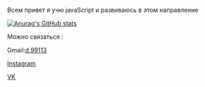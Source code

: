 Всем привет я учю javaScript и развиваюсь в этом направление 





[![Anurag's GitHub stats](https://github-readme-stats.vercel.app/api?username=denis991&show_icons=true&theme=chartreuse&hide=dark)](https://github.com/anuraghazra/github-readme-stats) 
<!-- [![Top Langs](https://github-readme-stats.vercel.app/api/top-langs/?username=denis991&show_icons=true&theme=synthwave&layout=compact)](https://github.com/anuraghazra/github-readme-stats)
 -->

Можно связаться : 

Gmail:[d.99113](mailto:d.99113@gmail.com) 

[Instagram](https://www.instagram.com/denis.991/)  

[VK](https://vk.com/denis991)  

<!-- <a href="https://mynickname.com/id1000484"><img src="https://mynickname.com/img.php?id=1000484&sert=1" alt="Сертификат на никнейм d991, зарегистрирован на Денис Гуцуляк Николаевич" border="0" /></a><br /><a href="https://mynickname.com/tags/games">Nicknames for games</a>
 -->
